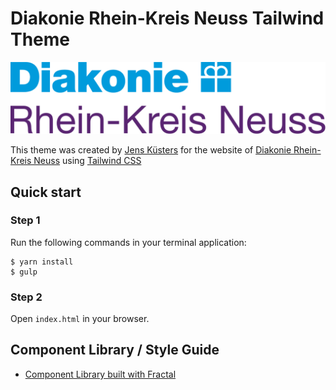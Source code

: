# Diakonie Rhein-Kreis Neuss Tailwind Theme
![Diakonie Logo](https://raw.githubusercontent.com/Diakonie-RKN/diakonie-rkn-tailwind-theme/master/img/logo-diakonie-rkn.svg)

This theme was created by [Jens Küsters](https://www.kuesters.net) for the website of [Diakonie Rhein-Kreis Neuss](https://www.diakonie-rkn.de) using [Tailwind CSS](https://tailwindcss.com)

## Quick start

### Step 1
Run the following commands in your terminal application:
```
$ yarn install
$ gulp
```

### Step 2
Open `index.html` in your browser.

## Component Library / Style Guide

* [Component Library built with Fractal](https://diakonie-rkn.github.io/diakonie-rkn-tailwind-theme/)
